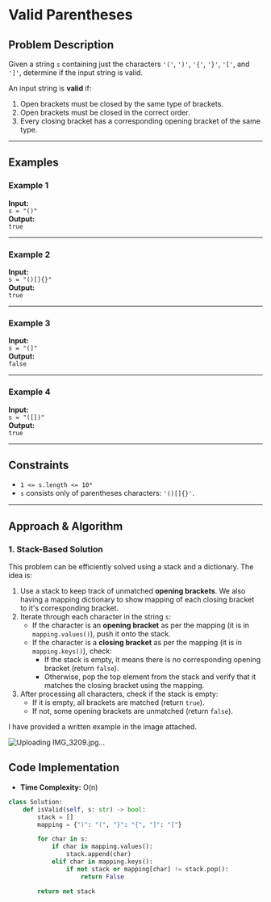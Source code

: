 # Valid Parentheses

## Problem Description

Given a string `s` containing just the characters `'('`, `')'`, `'{'`, `'}'`, `'['`, and `']'`, determine if the input string is valid.

An input string is **valid** if:

1. Open brackets must be closed by the same type of brackets.
2. Open brackets must be closed in the correct order.
3. Every closing bracket has a corresponding opening bracket of the same type.

---

## Examples

### **Example 1**

**Input:**  
`s = "()"`  
**Output:**  
`true`

---

### **Example 2**

**Input:**  
`s = "()[]{}"`  
**Output:**  
`true`

---

### **Example 3**

**Input:**  
`s = "(]"`  
**Output:**  
`false`

---

### **Example 4**

**Input:**  
`s = "([])"`  
**Output:**  
`true`

---

## Constraints

- `1 <= s.length <= 10⁴`
- `s` consists only of parentheses characters: `'()[]{}'`.

---

## Approach & Algorithm

### 1. Stack-Based Solution

This problem can be efficiently solved using a stack and a dictionary. The idea is:

1. Use a stack to keep track of unmatched **opening brackets**. We also having a mapping dictionary to show mapping of each closing bracket to it's corresponding bracket.
2. Iterate through each character in the string `s`:
   - If the character is an **opening bracket** as per the mapping (it is in `mapping.values()`), push it onto the stack.
   - If the character is a **closing bracket** as per the mapping (it is in `mapping.keys()`), check:
     - If the stack is empty, it means there is no corresponding opening bracket (return `false`).
     - Otherwise, pop the top element from the stack and verify that it matches the closing bracket using the mapping.
3. After processing all characters, check if the stack is empty:
   - If it is empty, all brackets are matched (return `true`).
   - If not, some opening brackets are unmatched (return `false`).

I have provided a written example in the image attached.

![Uploading IMG_3209.jpg…]()

## Code Implementation

- **Time Complexity:** O(n)

```python
class Solution:
    def isValid(self, s: str) -> bool:
        stack = []
        mapping = {")": "(", "}": "{", "]": "["}

        for char in s:
            if char in mapping.values():
                stack.append(char)
            elif char in mapping.keys():
                if not stack or mapping[char] != stack.pop():
                    return False

        return not stack
```
